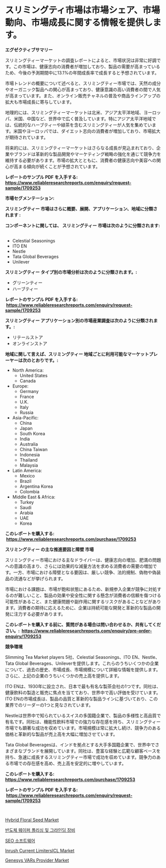 <p><h1>スリミングティ市場は市場シェア、市場動向、市場成長に関する情報を提供します。</h1></p><p><strong>エグゼクティブサマリー</strong></p>
<p><p>スリミングティーマーケットの調査レポートによると、市場状況は非常に好調です。この市場は、健康志向の消費者が増加しており、製品の需要が高まっているため、今後の予測期間中に13.1%の年間成長率で成長すると予想されています。</p><p>市場トレンドの概要について述べると、スリミングティー市場では、天然の成分やオーガニック製品への関心が高まっており、健康意識の高い消費者の間で人気が高まっています。また、オンライン販売チャネルの普及や商品ラインアップの拡大も市場成長に寄与しています。</p><p>地理的には、スリミングティーマーケットは北米、アジア太平洋地域、ヨーロッパ、米国、中国など、世界中で広く普及しています。特にアジア太平洋地域では、伝統的なハーブティーや緑茶を含むスリミングティーが人気を集めています。米国やヨーロッパでは、ダイエット志向の消費者が増加しており、市場拡大が期待されています。</p><p>将来的には、スリミングティーマーケットはさらなる成長が見込まれており、企業やブランドは革新的な製品開発やマーケティング戦略の強化を通じて競争力を維持する必要があります。市場の拡大とともに、消費者の健康志向や美容への関心が高まる傾向が続くことが予想されています。</p></p>
<p><strong>レポートのサンプル PDF を入手する: <a href="https://www.reliableresearchreports.com/enquiry/request-sample/1709253">https://www.reliableresearchreports.com/enquiry/request-sample/1709253</a></strong></p>
<p><strong>市場セグメンテーション:</strong></p>
<p><strong> スリミングティー 市場はさらに概要、展開、アプリケーション、地域に分類されます :</strong></p>
<p><strong>コンポーネントに関しては、 スリミングティー 市場は次のように分類されます: &nbsp;</strong></p>
<p><ul><li>Celestial Seasonings</li><li>ITO EN</li><li>Nestle</li><li>Tata Global Beverages</li><li>Unilever</li></ul></p>
<p><strong> スリミングティー タイプ別の市場分析は次のように分類されます。:</strong></p>
<p><ul><li>グリーンティー</li><li>ハーブティー</li></ul></p>
<p><strong>レポートのサンプル PDF を入手する: &nbsp;<a href="https://www.reliableresearchreports.com/enquiry/request-sample/1709253">https://www.reliableresearchreports.com/enquiry/request-sample/1709253</a></strong></p>
<p><strong> スリミングティー アプリケーション別の市場産業調査は次のように分類されます。:</strong></p>
<p><ul><li>リテールストア</li><li>オンラインストア</li></ul></p>
<p><strong>地域に関して言えば、スリミングティー 地域ごとに利用可能なマーケットプレーヤーは次のとおりです。:</strong></p>
<p><ul>
    <li>
        North America:
        <ul>
            <li>United States</li>
            <li>Canada</li>
        </ul>
    </li>
    <li>
        Europe:
        <ul>
            <li>Germany</li>
            <li>France</li>
            <li>U.K.</li>
            <li>Italy</li>
            <li>Russia</li>
        </ul>
    </li>
    <li>
        Asia-Pacific:
        <ul>
            <li>China</li>
            <li>Japan</li>
            <li>South Korea</li>
            <li>India</li>
            <li>Australia</li>
            <li>China Taiwan</li>
            <li>Indonesia</li>
            <li>Thailand</li>
            <li>Malaysia</li>
        </ul>
    </li>
    <li>
        Latin America:
        <ul>
            <li>Mexico</li>
            <li>Brazil</li>
            <li>Argentina Korea</li>
            <li>Colombia</li>
        </ul>
    </li>
    <li>
        Middle East & Africa:
        <ul>
            <li>Turkey</li>
            <li>Saudi</li>
            <li>Arabia</li>
            <li>UAE</li>
            <li>Korea</li>
        </ul>
    </li>
    </ul></p>
<p><strong>このレポートを購入する: &nbsp;<a href="https://www.reliableresearchreports.com/purchase/1709253">https://www.reliableresearchreports.com/purchase/1709253</a></strong></p>
<p><strong>スリミングティー の主な推進要因と障壁 市場</strong></p>
<p><p>スリミングティー市場における主なドライバーは、健康志向の増加、肥満の問題への意識の高まり、さらには効果的な減量方法を求める消費者の需要の増加です。一方、市場における障壁となる要因は、厳しい競争、法的規制、偽物や偽装品の流通などが挙げられます。</p><p>市場における課題は、市場が飽和状態にあるため、新規参入企業が競争に対処するのが難しいこと、製品の効果や安全性に関する懸念が消費者の信頼を傷つける可能性があること、また健康問題や副作用に関するリスクがあることなどがあります。消費者の期待に応えるために、企業は持続可能な開発と革新的な製品の開発に注力する必要があります。</p></p>
<p><strong>このレポートを購入する前に、質問がある場合は問い合わせるか、共有してください。:&nbsp; <a href="https://www.reliableresearchreports.com/enquiry/pre-order-enquiry/1709253">https://www.reliableresearchreports.com/enquiry/pre-order-enquiry/1709253</a></strong></p>
<p><strong>競争環境</strong></p>
<p><p>Slimming Tea Market players 5社、Celestial Seasonings、ITO EN、Nestle、Tata Global Beverages、Unileverを提供します。これらのうちいくつかの企業について、過去の歴史、市場成長、市場規模について詳細な情報を提供します。さらに、上記の企業のうちいくつかの売上高を提供します。</p><p>ITO ENは、1930年に設立され、日本で最も有名な製茶会社の1つです。同社は、健康飲料の製造と販売に焦点を当てており、世界中で高い評価を受けています。ITO ENの市場成長は、製品の品質と革新的な製品ラインに基づいており、この業界でのリーダーの1つと見なされています。</p><p>Nestleは世界中で知られているスイスの多国籍企業で、製品の多様性と高品質で有名です。同社は、機能性飲料市場での強力な存在感を持ち、スリミングティー市場でも顕著な成功を収めています。市場規模は常に拡大し続け、競争力のある価格と革新的な製品が売上高を大幅に増加させています。</p><p>Tata Global Beveragesは、インドを拠点とする大手多国籍企業で、世界中でさまざまなブランドを展開しています。同社は、豊富な経験と広範な顧客ベースを持ち、急速に成長するスリミングティー市場で成功を収めています。競争力のある市場での存在感を高め、売上高を安定的に増やしています。</p></p>
<p><strong>このレポートを購入する: &nbsp; <a href="https://www.reliableresearchreports.com/purchase/1709253">https://www.reliableresearchreports.com/purchase/1709253</a></strong></p>
<p><strong>レポートのサンプル PDF を入手する: &nbsp;<a href="https://www.reliableresearchreports.com/enquiry/request-sample/1709253">https://www.reliableresearchreports.com/enquiry/request-sample/1709253</a></strong><strong></strong></p>
<p>&nbsp;</p>
<p><p><a href="https://view.publitas.com/reportprime-1/hybrid-floral-seed-market-size-2024-2031-global-industrial-analysis-key-geographical-regions-market-share-top-key-players-product-types-and-forecast-research-report/">Hybrid Floral Seed Market</a></p><p><a href="https://github.com/lzrvbyqzftro57/Market-Research-Report-List-1/blob/main/6847855186400.md">반도체 웨이퍼 폴리싱 및 그라인딩 장비</a></p><p><a href="https://github.com/vs019sa3m8x/Market-Research-Report-List-1/blob/main/5741835186401.md">SEO 소프트웨어</a></p><p><a href="https://github.com/mauripalmi/Market-Research-Report-List-2/blob/main/inrush-current-limitersicl-market.md">Inrush Current LimitersICL Market</a></p><p><a href="https://summer-dogwood-3e9.notion.site/Insights-into-Genesys-VARs-Provider-Market-Size-Analysing-Market-Share-Trends-and-Growth-from-202-78e787cf4900456598c03535d4248b11">Genesys VARs Provider Market</a></p></p>